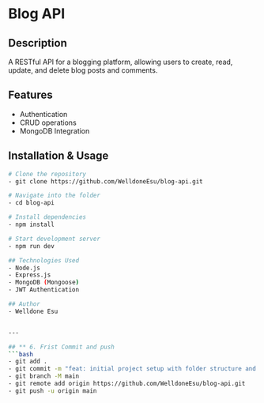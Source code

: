 # Blog API

## Description
A RESTful API for a blogging platform, allowing users to create, read, update, and delete blog posts and comments.

## Features
- Authentication
- CRUD operations
- MongoDB Integration

## Installation & Usage
```bash
# Clone the repository
- git clone https://github.com/WelldoneEsu/blog-api.git

# Navigate into the folder
- cd blog-api

# Install dependencies
- npm install

# Start development server
- npm run dev

## Technologies Used
- Node.js
- Express.js
- MongoDB (Mongoose)
- JWT Authentication

## Author
- Welldone Esu


---

## ** 6. Frist Commit and push
```bash
- git add .
- git commit -m "feat: initial project setup with folder structure and README"
- git branch -M main
- git remote add origin https://github.com/WelldoneEsu/blog-api.git
- git push -u origin main

